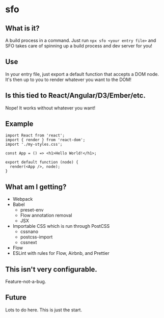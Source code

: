 # sfo

## What is it?

A build process in a command. Just run `npx sfo <your entry file>` and SFO takes care of spinning up a build process and dev server for you!

## Use

In your entry file, just export a default function that accepts a DOM node. It's then up to you to render whatever you want to the DOM!

## Is this tied to React/Angular/D3/Ember/etc.

Nope! It works without whatever you want!

## Example

```
import React from 'react';
import { render } from 'react-dom';
import './my-styles.css';

const App = () => <h1>Hello World!</h1>;

export default function (node) {
  render(<App />, node);
}
```

## What am I getting?

- Webpack
- Babel
  - preset-env
  - Flow annotation removal
  - JSX
- Importable CSS which is run through PostCSS
  - cssnano
  - postcss-import
  - cssnext
- Flow
- ESLint with rules for Flow, Airbnb, and Prettier

## This isn't very configurable.

Feature-not-a-bug.

## Future

Lots to do here. This is just the start.
